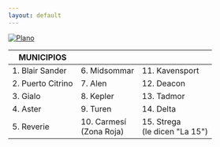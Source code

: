 ```yaml
---
layout: default
---
```

[![Plano](https://www.dropbox.com/scl/fi/vwtcvif2zzn2vyr7y0b2c/bs.jpg?rlkey=tvdeu0hl6xf36vpsri9jfn9cu&raw=1 'Ciudad BS')](https://www.dropbox.com/scl/fi/bbrpkgww6m8qfmcbku12d/bs.gif?rlkey=v6em3ubt0lsjbv3owip973qoq&raw=1)

|MUNICIPIOS|||
|----|----|----|
|1. Blair Sander  | 6. Midsommar | 11. Kavensport|
|2. Puerto Citrino | 7. Alen |12. Deacon|
|3. Gialo | 8. Kepler |13. Tadmor|
|4. Aster | 9. Turen |14. Delta|
|5. Reverie | 10. Carmesí<br>(Zona Roja) |15. Strega<br>(le dicen "La 15")|

